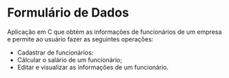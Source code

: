 # Formulário de Dados

Aplicação em C que obtém as  informações de funcionários de um empresa e permite ao usuário fazer as seguintes operações:

* Cadastrar de funcionários:
* Cálcular o salário de um funcionário;
* Editar e visualizar as informações de um funcionário.
